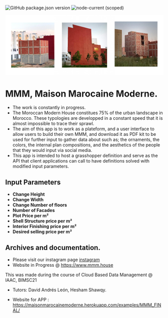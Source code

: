 ![GitHub package.json version](https://img.shields.io/github/package-json/v/mcneel/compute.rhino3d.appserver/main?label=version&style=flat-square)
![node-current (scoped)](https://img.shields.io/badge/dynamic/json?label=node&query=engines.node&url=https%3A%2F%2Fraw.githubusercontent.com%2Fmcneel%2Fcompute.rhino3d.appserver%2Fmain%2Fpackage.json&style=flat-square&color=dark-green)

![alt text](mmm.jpg)

# MMM, Maison Marocaine Moderne.
- The work is constantly in progress.
- The Moroccan Modern House constitues 75% of the urban landscape in Morocco. These typologies are developped in a constant speed that it is almost impossible to trace their sprawl.
- The aim of this app is to work as a plateform, and a user interface to allow users to build their own MMM, and download it as PDF kit to be used for further input to gather data about such as; the ornaments, the colors, the internal plan compositions, and the aesthetics of the people that they would input via social media.
- This app is intended to host a grasshopper definition and serve as the API that client applications can call to have definitions solved with modified input parameters.

## Input Parameters
- **Change Height** 
- **Change Width**
- **Change Number of floors**
- **Number of Facades**
- **Plot Price per m²**
- **Shell Structure price per m²**
- **Interior Finishing price per m²**
- **Desired selling price per m²**

## Archives and documentation.
- Please visit our instagram page [instagram](https://www.instagram.com/mmmmmmmmmaison/)
- Website in Progress @ https://www.mmm.house

This was made during the course of Cloud Based Data Management @ IAAC, BIMSC21 
- Tutors: David Andrés León, Hesham Shawqy.

- Website for APP : https://maisonmarocainemoderne.herokuapp.com/examples/MMM_FINAL/

